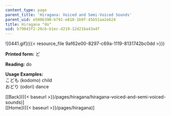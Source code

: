```yaml
---
content_type: page
parent_title: 'Hiragana: Voiced and Semi-Voiced Sounds'
parent_uid: e500b390-b791-e818-1b9f-45b51aa2eb24
title: Hiragana "do"
uid: b79043f2-28cb-b1ec-d219-12d21ba43a4f
---
```


![0441.gif]({{< resource_file 9af62e00-8297-c69a-1119-8131742bc0dd >}})

**Printed form:** ど

**Reading:** do

**Usage Examples:**  
こども (kodomo) child  
おどり (odori) dance

  
\[[Back]({{< baseurl >}}/pages/hiragana/hiragana-voiced-and-semi-voiced-sounds)\]  
\[[Home]({{< baseurl >}}/pages/hiragana)\]